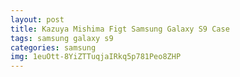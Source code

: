 ```yaml
---
layout: post
title: Kazuya Mishima Figt Samsung Galaxy S9 Case
tags: samsung galaxy s9
categories: samsung
img: 1euOtt-8YiZTTuqjaIRkq5p781Peo8ZHP
---
```

